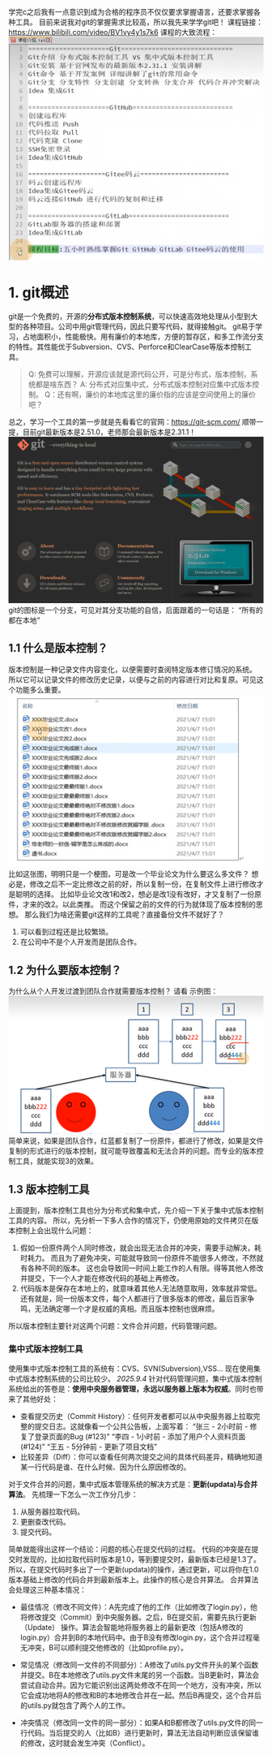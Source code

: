 学完c之后我有一点意识到成为合格的程序员不仅仅要求掌握语言，还要求掌握各种工具。
目前来说我对git的掌握需求比较高，所以我先来学学git吧！
课程链接：https://www.bilibili.com/video/BV1vy4y1s7k6
课程的大致流程：
![alt text](image-82.png)
# 1. git概述
git是一个免费的，开源的**分布式版本控制系统**，可以快速高效地处理从小型到大型的各种项目。公司中用git管理代码，因此只要写代码，就得接触git。
git易于学习，占地面积小，性能极快。用有廉价的本地库，方便的暂存区，和多工作流分支的特性。其性能优于Subversion、CVS、Perforce和ClearCase等版本控制工具。
>Q: 免费可以理解，开源应该就是源代码公开，可是分布式，版本控制，系统都是啥东西？
A: 分布式对应集中式，分布式版本控制对应集中式版本控制。
Q：还有啊，廉价的本地库这里的廉价指的应该是空间使用上的廉价吧？

总之，学习一个工具的第一步就是先看看它的官网：https://git-scm.com/
顺带一提，目前git最新版本是2.51.0，老师那会最新版本是2.31.1！
![alt text](image-83.png)
git的图标是一个分支，可见对其分支功能的自信，后面跟着的一句话是：
“所有的都在本地”

## 1.1 什么是版本控制？
版本控制是一种记录文件内容变化，以便需要时查阅特定版本修订情况的系统。
所以它可以记录文件的修改历史记录，以便与之前的内容进行对比和复原。可见这个功能多么重要。
![alt text](image-84.png)
比如这张图，明明只是一个梗图，可是改一个毕业论文为什么要这么多文件？
想必是，修改之后不一定比修改之前的好，所以复制一份，在复制文件上进行修改才是聪明的选择。
比如毕业论文改1和改2，想必是改1没有改好，才又复制了一份原件，才来的改2。以此类推。
而这个保留之前的文件的行为就体现了版本控制的思想。
那么我们为啥还需要git这样的工具呢？直接备份文件不就好了？
1. 可以看到过程还是比较繁琐。
2. 在公司中不是个人开发而是团队合作。

## 1.2 为什么要版本控制？
为什么从个人开发过渡到团队合作就需要版本控制？
请看
示例图：
![alt text](image-85.png)
简单来说，如果是团队合作，红蓝都复制了一份原件，都进行了修改，如果是文件复制的形式进行的版本控制，就可能导致覆盖和无法合并的问题。而专业的版本控制工具，就能实现3的效果。
## 1.3 版本控制工具
上面提到，版本控制工具也分为分布式和集中式，先介绍一下关于集中式版本控制工具的内容。
所以，先分析一下多人合作的情况下，仍使用原始的文件拷贝在版本控制上会出现什么问题：
1. 假如一份原件两个人同时修改，就会出现无法合并的冲突，需要手动解决，耗时耗力。 而且为了避免冲突，可能就导致同一份原件不能很多人修改，不然就有各种不同的版本。 这也会导致同一时间上能工作的人有限。得等其他人修改并提交，下一个人才能在修改代码的基础上再修改。
2. 代码版本是保存在本地上的，就意味着其他人无法随意取用，效率就非常低。 还有就是，同一份版本文件，每个人都进行了很多版本的修改，最后百家争鸣，无法确定哪一个才是权威的真相。而且版本控制也很麻烦。

所以版本控制主要针对这两个问题：文件合并问题，代码管理问题。
### 集中式版本控制工具
使用集中式版本控制工具的系统有：CVS、SVN(Subversion),VSS...
现在使用集中式版本控制系统的公司比较少。
*2025.9.4*
针对代码管理问题，集中式版本控制系统给出的答卷是：**使用中央服务器管理，永远以服务器上版本为权威**。同时也带来了其他好处：
- 查看提交历史（Commit History）：任何开发者都可以从中央服务器上拉取完整的提交日志。这就像看一个公共公告板，上面写着：
“张三 - 2小时前 - 修复了登录页面的Bug (#123)”
“李四 - 1小时前 - 添加了用户个人资料页面 (#124)”
“王五 - 5分钟前 - 更新了项目文档”
- 比较差异（Diff）：你可以查看任何两次提交之间的具体代码差异，精确地知道某一行代码是谁、在什么时候、因为什么原因修改的。

对于文件合并的问题，集中式版本管理系统的解决方式是：**更新(updata)与合并算法**。
先梳理一下怎么一次工作分几步：
1. 从服务器拉取代码。
2. 更删查改代码。
3. 提交代码。

简单就能得出这样一个结论：问题的核心在提交代码的过程。
代码的冲突是在提交时发现的，比如拉取代码时版本是1.0，等到要提交时，最新版本已经是1.3了。所以，在提交代码时多出了一个更新(updata)的操作，通过更新，可以将你在1.0版本基础上修改的代码合并到最新版本上。此操作的核心是合并算法。
合并算法会处理这三种基本情况：
- 最佳情况（修改不同文件）：A先完成了他的工作（比如修改了login.py），他将修改提交（Commit）到中央服务器。之后，B在提交前，需要先执行更新（Update） 操作。算法会智能地将服务器上的最新更改（包括A修改的login.py）合并到B的本地代码中。由于B没有修改login.py，这个合并过程毫无冲突，B可以顺利提交他修改的（比如profile.py）。

- 常见情况（修改同一文件的不同部分）：A修改了utils.py文件开头的某个函数并提交。B在本地修改了utils.py文件末尾的另一个函数。当B更新时，算法会尝试自动合并。因为它能识别出这两处修改不在同一个地方，没有冲突，所以它会成功地将A的修改和B的本地修改合并在一起。然后B再提交，这个合并后的utils.py就包含了两个人的工作。

- 冲突情况（修改同一文件的同一部分）：如果A和B都修改了utils.py文件的同一行代码。当后提交的人（比如B）进行更新时，算法无法自动判断应该保留谁的修改，这时就会发生冲突（Conflict）。